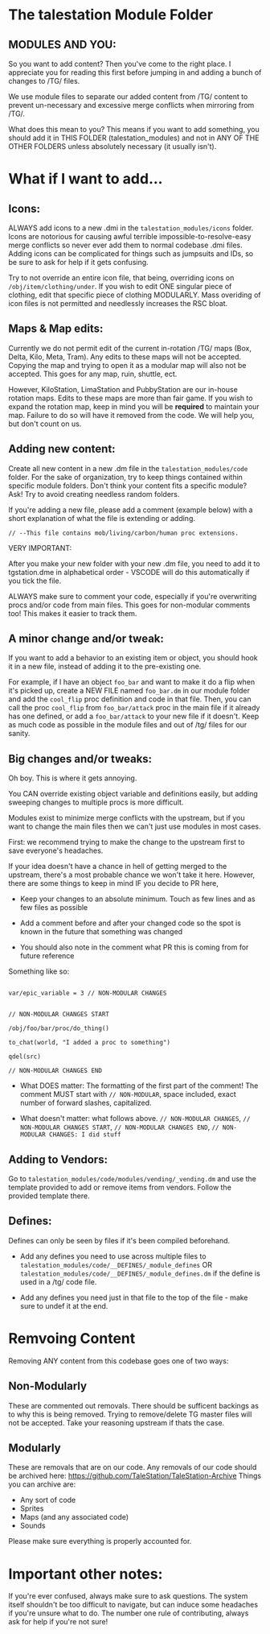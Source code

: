 
# The talestation Module Folder

## MODULES AND YOU:

So you want to add content? Then you've come to the right place. I appreciate you for reading this first before jumping in and adding a bunch of changes to /TG/ files.

We use module files to separate our added content from /TG/ content to prevent un-necessary and excessive merge conflicts when mirroring from /TG/.

What does this mean to you? This means if you want to add something, you should add it in THIS FOLDER (talestation_modules) and not in ANY OF THE OTHER FOLDERS unless absolutely necessary (it usually isn't).

# What if I want to add...

## Icons:

ALWAYS add icons to a new .dmi in the `talestation_modules/icons` folder. Icons are notorious for causing awful terrible impossible-to-resolve-easy merge conflicts so never ever add them to normal codebase .dmi files. Adding icons can be complicated for things such as jumpsuits and IDs, so be sure to ask for help if it gets confusing.

Try to not override an entire icon file, that being, overriding icons on `/obj/item/clothing/under`. If you wish to edit ONE singular piece of clothing, edit that specific piece of clothing MODULARLY. Mass overiding of icon files is not permitted and needlessly increases the RSC bloat.

## Maps & Map edits:

Currently we do not permit edit of the current in-rotation /TG/ maps (Box, Delta, Kilo, Meta, Tram). Any edits to these maps will not be accepted. Copying the map and trying to open it as a modular map will also not be accepted. This goes for any map, ruin, shuttle, ect.

However, KiloStation, LimaStation and PubbyStation are our in-house rotation maps. Edits to these maps are more than fair game. If you wish to expand the rotation map, keep in mind you will be **required** to maintain your map. Failure to do so will have it removed from the code. We will help you, but don't count on us.

## Adding new content:

Create all new content in a new .dm file in the `talestation_modules/code` folder. For the sake of organization, try to keep things contained within specific module folders. Don't think your content fits a specific module? Ask! Try to avoid creating needless random folders. 

If you're adding a new file, please add a comment (example below) with a short explanation of what the file is extending or adding.

`// --This file contains mob/living/carbon/human proc extensions.`

VERY IMPORTANT:

After you make your new folder with your new .dm file, you need to add it to tgstation.dme in alphabetical order - VSCODE will do this automatically if you tick the file.

ALWAYS make sure to comment your code, especially if you're overwriting procs and/or code from main files. This goes for non-modular comments too! This makes it easier to track them.

## A minor change and/or tweak:

If you want to add a behavior to an existing item or object, you should hook it in a new file, instead of adding it to the pre-existing one.

For example, if I have an object `foo_bar` and want to make it do a flip when it's picked up, create a NEW FILE named `foo_bar.dm` in our module folder and add the `cool_flip` proc definition and code in that file. Then, you can call the proc `cool_flip` from `foo_bar/attack` proc in the main file if it already has one defined, or add a `foo_bar/attack` to your new file if it doesn't. Keep as much code as possible in the module files and out of /tg/ files for our sanity.

## Big changes and/or tweaks:

Oh boy. This is where it gets annoying.

You CAN override existing object variable and definitions easily, but adding sweeping changes to multiple procs is more difficult.

Modules exist to minimize merge conflicts with the upstream, but if you want to change the main files then we can't just use modules in most cases.

First: we recommend trying to make the change to the upstream first to save everyone's headaches.

If your idea doesn't have a chance in hell of getting merged to the upstream, there's a most probable chance we won't take it here. However, there are some things to keep in mind IF you decide to PR here,

- Keep your changes to an absolute minimum. Touch as few lines and as few files as possible

- Add a comment before and after your changed code so the spot is known in the future that something was changed

- You should also note in the comment what PR this is coming from for future reference

Something like so:

```

var/epic_variable = 3 // NON-MODULAR CHANGES

```

```

// NON-MODULAR CHANGES START

/obj/foo/bar/proc/do_thing()

to_chat(world, "I added a proc to something")

qdel(src)

// NON-MODULAR CHANGES END

```

- What DOES matter: The formatting of the first part of the comment! The comment MUST start with `// NON-MODULAR`, space included, exact number of forward slashes, capitalized.

- What doesn't matter: what follows above. `// NON-MODULAR CHANGES`, `// NON-MODULAR CHANGES START`, `// NON-MODULAR CHANGES END`, `// NON-MODULAR CHANGES: I did stuff`

## Adding to Vendors:

Go to `talestation_modules/code/modules/vending/_vending.dm` and use the template provided to add or remove items from vendors. Follow the provided template there.

## Defines:

Defines can only be seen by files if it's been compiled beforehand.

- Add any defines you need to use across multiple files to `talestation_modules/code/__DEFINES/_module_defines` OR `talestation_modules/code/__DEFINES/_module_defines.dm` if the define is used in a /tg/ code file.

- Add any defines you need just in that file to the top of the file - make sure to undef it at the end.

# Remvoing Content

Removing ANY content from this codebase goes one of two ways:

## Non-Modularly

These are commented out removals. There should be sufficent backings as to why this is being removed.
Trying to remove/delete TG master files will not be accepted. Take your reasoning upstream if thats the case.

## Modularly

These are removals that are on our code. Any removals of our code should be archived here: https://github.com/TaleStation/TaleStation-Archive
Things you can archive are:

- Any sort of code
- Sprites
- Maps (and any associated code)
- Sounds

Please make sure everything is properly accounted for.

# Important other notes:

If you're ever confused, always make sure to ask questions. The system itself shouldn't be too difficult to navigate, but can induce some headaches if you're unsure what to do. The number one rule of contributing, always ask for help if you're not sure!
